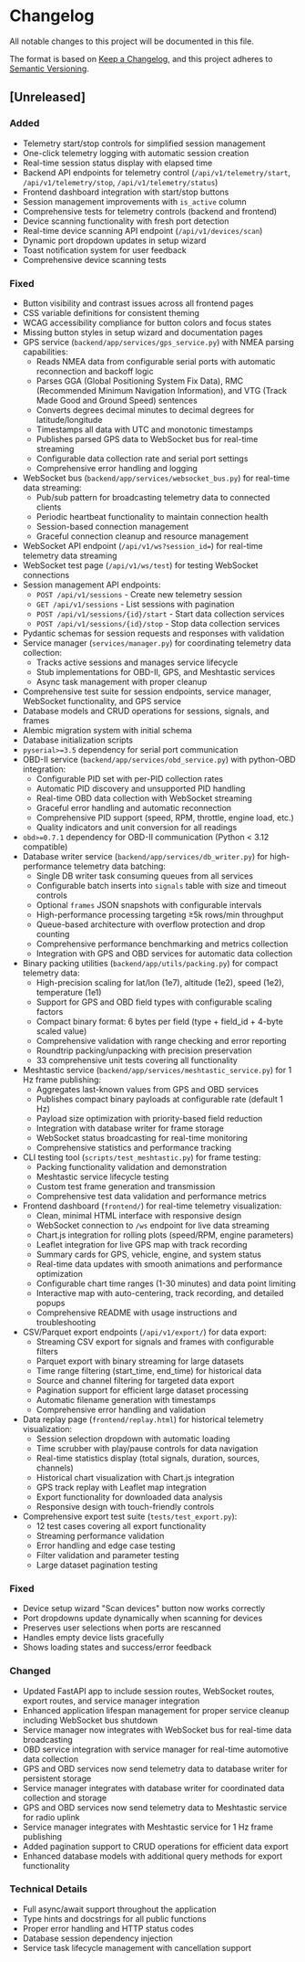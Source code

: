 # Changelog

All notable changes to this project will be documented in this file.

The format is based on [Keep a Changelog](https://keepachangelog.com/en/1.0.0/),
and this project adheres to [Semantic Versioning](https://semver.org/spec/v2.0.0.html).

## [Unreleased]

### Added
- Telemetry start/stop controls for simplified session management
- One-click telemetry logging with automatic session creation
- Real-time session status display with elapsed time
- Backend API endpoints for telemetry control (`/api/v1/telemetry/start`, `/api/v1/telemetry/stop`, `/api/v1/telemetry/status`)
- Frontend dashboard integration with start/stop buttons
- Session management improvements with `is_active` column
- Comprehensive tests for telemetry controls (backend and frontend)
- Device scanning functionality with fresh port detection
- Real-time device scanning API endpoint (`/api/v1/devices/scan`)
- Dynamic port dropdown updates in setup wizard
- Toast notification system for user feedback
- Comprehensive device scanning tests

### Fixed
- Button visibility and contrast issues across all frontend pages
- CSS variable definitions for consistent theming
- WCAG accessibility compliance for button colors and focus states
- Missing button styles in setup wizard and documentation pages
- GPS service (`backend/app/services/gps_service.py`) with NMEA parsing capabilities:
  - Reads NMEA data from configurable serial ports with automatic reconnection and backoff logic
  - Parses GGA (Global Positioning System Fix Data), RMC (Recommended Minimum Navigation Information), and VTG (Track Made Good and Ground Speed) sentences
  - Converts degrees decimal minutes to decimal degrees for latitude/longitude
  - Timestamps all data with UTC and monotonic timestamps
  - Publishes parsed GPS data to WebSocket bus for real-time streaming
  - Configurable data collection rate and serial port settings
  - Comprehensive error handling and logging
- WebSocket bus (`backend/app/services/websocket_bus.py`) for real-time data streaming:
  - Pub/sub pattern for broadcasting telemetry data to connected clients
  - Periodic heartbeat functionality to maintain connection health
  - Session-based connection management
  - Graceful connection cleanup and resource management
- WebSocket API endpoint (`/api/v1/ws?session_id=`) for real-time telemetry data streaming
- WebSocket test page (`/api/v1/ws/test`) for testing WebSocket connections
- Session management API endpoints:
  - `POST /api/v1/sessions` - Create new telemetry session
  - `GET /api/v1/sessions` - List sessions with pagination
  - `POST /api/v1/sessions/{id}/start` - Start data collection services
  - `POST /api/v1/sessions/{id}/stop` - Stop data collection services
- Pydantic schemas for session requests and responses with validation
- Service manager (`services/manager.py`) for coordinating telemetry data collection:
  - Tracks active sessions and manages service lifecycle
  - Stub implementations for OBD-II, GPS, and Meshtastic services
  - Async task management with proper cleanup
- Comprehensive test suite for session endpoints, service manager, WebSocket functionality, and GPS service
- Database models and CRUD operations for sessions, signals, and frames
- Alembic migration system with initial schema
- Database initialization scripts
- `pyserial>=3.5` dependency for serial port communication
- OBD-II service (`backend/app/services/obd_service.py`) with python-OBD integration:
  - Configurable PID set with per-PID collection rates
  - Automatic PID discovery and unsupported PID handling
  - Real-time OBD data collection with WebSocket streaming
  - Graceful error handling and automatic reconnection
  - Comprehensive PID support (speed, RPM, throttle, engine load, etc.)
  - Quality indicators and unit conversion for all readings
- `obd>=0.7.1` dependency for OBD-II communication (Python < 3.12 compatible)
- Database writer service (`backend/app/services/db_writer.py`) for high-performance telemetry data batching:
  - Single DB writer task consuming queues from all services
  - Configurable batch inserts into `signals` table with size and timeout controls
  - Optional `frames` JSON snapshots with configurable intervals
  - High-performance processing targeting ≥5k rows/min throughput
  - Queue-based architecture with overflow protection and drop counting
  - Comprehensive performance benchmarking and metrics collection
  - Integration with GPS and OBD services for automatic data collection
- Binary packing utilities (`backend/app/utils/packing.py`) for compact telemetry data:
  - High-precision scaling for lat/lon (1e7), altitude (1e2), speed (1e2), temperature (1e1)
  - Support for GPS and OBD field types with configurable scaling factors
  - Compact binary format: 6 bytes per field (type + field_id + 4-byte scaled value)
  - Comprehensive validation with range checking and error reporting
  - Roundtrip packing/unpacking with precision preservation
  - 33 comprehensive unit tests covering all functionality
- Meshtastic service (`backend/app/services/meshtastic_service.py`) for 1 Hz frame publishing:
  - Aggregates last-known values from GPS and OBD services
  - Publishes compact binary payloads at configurable rate (default 1 Hz)
  - Payload size optimization with priority-based field reduction
  - Integration with database writer for frame storage
  - WebSocket status broadcasting for real-time monitoring
  - Comprehensive statistics and performance tracking
- CLI testing tool (`scripts/test_meshtastic.py`) for frame testing:
  - Packing functionality validation and demonstration
  - Meshtastic service lifecycle testing
  - Custom test frame generation and transmission
  - Comprehensive test data validation and performance metrics
- Frontend dashboard (`frontend/`) for real-time telemetry visualization:
  - Clean, minimal HTML interface with responsive design
  - WebSocket connection to `/ws` endpoint for live data streaming
  - Chart.js integration for rolling plots (speed/RPM, engine parameters)
  - Leaflet integration for live GPS map with track recording
  - Summary cards for GPS, vehicle, engine, and system status
  - Real-time data updates with smooth animations and performance optimization
  - Configurable chart time ranges (1-30 minutes) and data point limiting
  - Interactive map with auto-centering, track recording, and detailed popups
  - Comprehensive README with usage instructions and troubleshooting
- CSV/Parquet export endpoints (`/api/v1/export/`) for data export:
  - Streaming CSV export for signals and frames with configurable filters
  - Parquet export with binary streaming for large datasets
  - Time range filtering (start_time, end_time) for historical data
  - Source and channel filtering for targeted data export
  - Pagination support for efficient large dataset processing
  - Automatic filename generation with timestamps
  - Comprehensive error handling and validation
- Data replay page (`frontend/replay.html`) for historical telemetry visualization:
  - Session selection dropdown with automatic loading
  - Time scrubber with play/pause controls for data navigation
  - Real-time statistics display (total signals, duration, sources, channels)
  - Historical chart visualization with Chart.js integration
  - GPS track replay with Leaflet map integration
  - Export functionality for downloaded data analysis
  - Responsive design with touch-friendly controls
- Comprehensive export test suite (`tests/test_export.py`):
  - 12 test cases covering all export functionality
  - Streaming performance validation
  - Error handling and edge case testing
  - Filter validation and parameter testing
  - Large dataset pagination testing

### Fixed
- Device setup wizard "Scan devices" button now works correctly
- Port dropdowns update dynamically when scanning for devices
- Preserves user selections when ports are rescanned
- Handles empty device lists gracefully
- Shows loading states and success/error feedback

### Changed
- Updated FastAPI app to include session routes, WebSocket routes, export routes, and service manager integration
- Enhanced application lifespan management for proper service cleanup including WebSocket bus shutdown
- Service manager now integrates with WebSocket bus for real-time data broadcasting
- OBD service integration with service manager for real-time automotive data collection
- GPS and OBD services now send telemetry data to database writer for persistent storage
- Service manager integrates with database writer for coordinated data collection and storage
- GPS and OBD services now send telemetry data to Meshtastic service for radio uplink
- Service manager integrates with Meshtastic service for 1 Hz frame publishing
- Added pagination support to CRUD operations for efficient data export
- Enhanced database models with additional query methods for export functionality

### Technical Details
- Full async/await support throughout the application
- Type hints and docstrings for all public functions
- Proper error handling and HTTP status codes
- Database session dependency injection
- Service task lifecycle management with cancellation support
